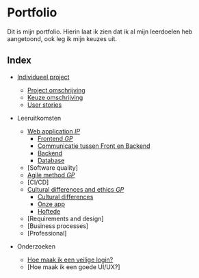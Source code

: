# Portfolio
Dit is mijn portfolio. Hierin laat ik zien dat ik al mijn leerdoelen heb aangetoond, ook leg ik mijn keuzes uit.

## Index

  - [Individueel project](https://github.com/TijndeRooij/Portfolio/blob/main/IP.md)
      - [Project omschrijving](https://github.com/TijndeRooij/Portfolio/blob/main/IP.md)
      - [Keuze omschrijving](https://github.com/TijndeRooij/Portfolio/blob/main/IP.md#keuzes)
      - [User stories](https://github.com/TijndeRooij/Portfolio/blob/main/IP.md#user-stories)
      
  - Leeruitkomsten
      - [Web application *IP*](https://github.com/TijndeRooij/Portfolio/edit/main/IP.md#web-application)
        - [Frontend *GP*](https://github.com/TijndeRooij/Portfolio/blob/main/IP.md#frontend)
        - [Communicatie tussen Front en Backend](https://github.com/TijndeRooij/Portfolio/blob/main/IP.md#communicatie-met-backend)
        - [Backend](https://github.com/TijndeRooij/Portfolio/blob/main/IP.md#backend)
        - [Database](https://github.com/TijndeRooij/Portfolio/blob/main/IP.md#database)
      - [Software quality]
      - [Agile method *GP*](https://github.com/TijndeRooij/Portfolio/blob/main/GP.md#agile-method)
      - [CI/CD]
      - [Cultural differences and ethics *GP*](https://github.com/TijndeRooij/Portfolio/edit/main/GP.md#cultural-differences)
        - [Cultural differences]()
        - [Onze app](https://github.com/TijndeRooij/Portfolio/edit/main/GP.md#onze-app)
        - [Hoftede]()
      - [Requirements and design]
      - [Business processes]
      - [Professional]
     
  - Onderzoeken
      - [Hoe maak ik een veilige login?](https://github.com/TijndeRooij/Portfolio/blob/main/Onderzoeken.md#wat-is-een-goede-manier-om-je-applicatie-te-beveiligen)
      - [Hoe maak ik een goede UI/UX?]

